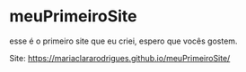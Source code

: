# meuPrimeiroSite
esse é o primeiro site que eu criei, espero que vocês gostem.

Site: https://mariaclararodrigues.github.io/meuPrimeiroSite/

